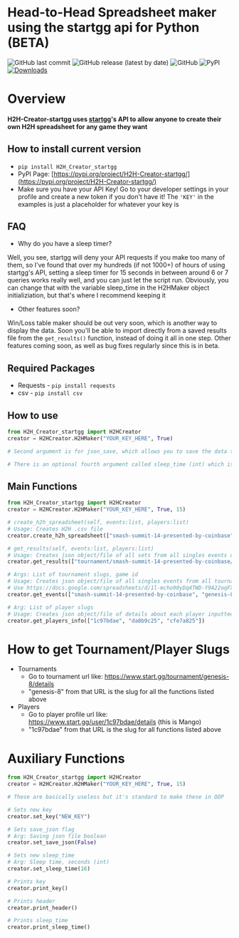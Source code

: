 # **Head-to-Head Spreadsheet maker using the startgg api for Python (BETA)**

![GitHub last commit](https://img.shields.io/github/last-commit/ETossed/H2H-Creator-startgg?style=flat-square)
![GitHub release (latest by date)](https://img.shields.io/github/v/release/ETossed/H2H-Creator-startgg?style=flat-square)
![GitHub](https://img.shields.io/github/license/ETossed/H2H-Creator-startgg?style=flat-square)
![PyPI](https://img.shields.io/pypi/v/H2H_Creator_startgg?style=flat-square)
[![Downloads](https://pepy.tech/badge/H2H_Creator_startgg)](https://pepy.tech/project/pysmashgg)

# **Overview**

#### H2H-Creator-startgg uses [startgg](start.gg)'s API to allow anyone to create their own H2H spreadsheet for any game they want

## **How to install current version**

- `pip install H2H_Creator_startgg`
- PyPI Page: [https://pypi.org/project/H2H-Creator-startgg/](https://pypi.org/project/H2H-Creator-startgg/)
- Make sure you have your API Key! Go to your developer settings in your profile and create a new token if you don't have it! The `'KEY'` in the examples is just a placeholder for whatever your key is

## **FAQ**

- Why do you have a sleep timer?

Well, you see, startgg will deny your API requests if you make too many of them, so I've found that over my hundreds (if not 1000+) of hours of using startgg's API, setting a sleep timer for 15 seconds in between around 6 or 7 queries works really well, and you can just let the script run. Obviously, you can change that with the variable sleep_time in the H2HMaker object initializiation, but that's where I recommend keeping it

- Other features soon?

Win/Loss table maker should be out very soon, which is another way to display the data. Soon you'll be able to import directly from a saved results file from the `get_results()` function, instead of doing it all in one step. Other features coming soon, as well as bug fixes regularly since this is in beta.

## **Required Packages**

- Requests - `pip install requests`
- csv - `pip install csv`

## **How to use**

```py
from H2H_Creator_startgg import H2HCreator
creator = H2HCreator.H2HMaker("YOUR_KEY_HERE", True)

# Second argument is for json_save, which allows you to save the data that it's going through as a bunch of different json files, check examples folder for an example

# There is an optional fourth argument called sleep_time (int) which is forced to run because if you attempt too many queries in a row, startgg's API will not respond and will time you out, so sleeping 15 seconds (default of 15) every 6 queries is better
```

## **Main Functions**

```py
from H2H_Creator_startgg import H2HCreator
creator = H2HCreator.H2HMaker("YOUR_KEY_HERE", True, 15)

# create_h2h_spreadsheet(self, events:list, players:list)
# Usage: Creates H2H .csv file
creator.create_h2h_spreadsheet(["smash-summit-14-presented-by-coinbase", "tournament/genesis-8/event/melee-singles"], ["1c97bdae", "da8b9c25", "cfe7a825"], 1) 

# get_results(self, events:list, players:list)
# Usage: Creates json object/file of all sets from all singles events of given game from all tournaments in given list that include any of the players in given list
creator.get_results(["tournament/smash-summit-14-presented-by-coinbase/event/melee-singles", "tournament/genesis-8/event/melee-singles"], ["1c97bdae", "da8b9c25", "cfe7a825"])

# Args: List of tournament slugs, game id
# Usage: Creates json object/file of all singles events from all tournaments in given list from given game
# Use https://docs.google.com/spreadsheets/d/1l-mcho90yDq4TWD-Y9A22oqFXGo8-gBDJP0eTmRpTaQ/ to find the game id you're looking for
creator.get_events(["smash-summit-14-presented-by-coinbase", "genesis-8"], 1)

# Arg: List of player slugs
# Usage: Creates json object/file of details about each player inputted
creator.get_players_info(["1c97bdae", "da8b9c25", "cfe7a825"])
```

# **How to get Tournament/Player Slugs**

- Tournaments
  - Go to tournament url like: https://www.start.gg/tournament/genesis-8/details
  - "genesis-8" from that URL is the slug for all the functions listed above
- Players
  - Go to player profile url like: https://www.start.gg/user/1c97bdae/details (this is Mango)
  - "1c97bdae" from that URL is the slug for all functions listed above

# **Auxiliary Functions**

```py
from H2H_Creator_startgg import H2HCreator
creator = H2HCreator.H2HMaker("YOUR_KEY_HERE", True, 15)

# These are basically useless but it's standard to make these in OOP

# Sets new key
creator.set_key("NEW_KEY")

# Sets save_json flag
# Arg: Saving json file boolean
creator.set_save_json(False)

# Sets new sleep_time
# Arg: Sleep time, seconds (int)
creator.set_sleep_time(16)

# Prints key
creator.print_key()

# Prints header
creator.print_header()

# Prints sleep_time
creator.print_sleep_time()
```
